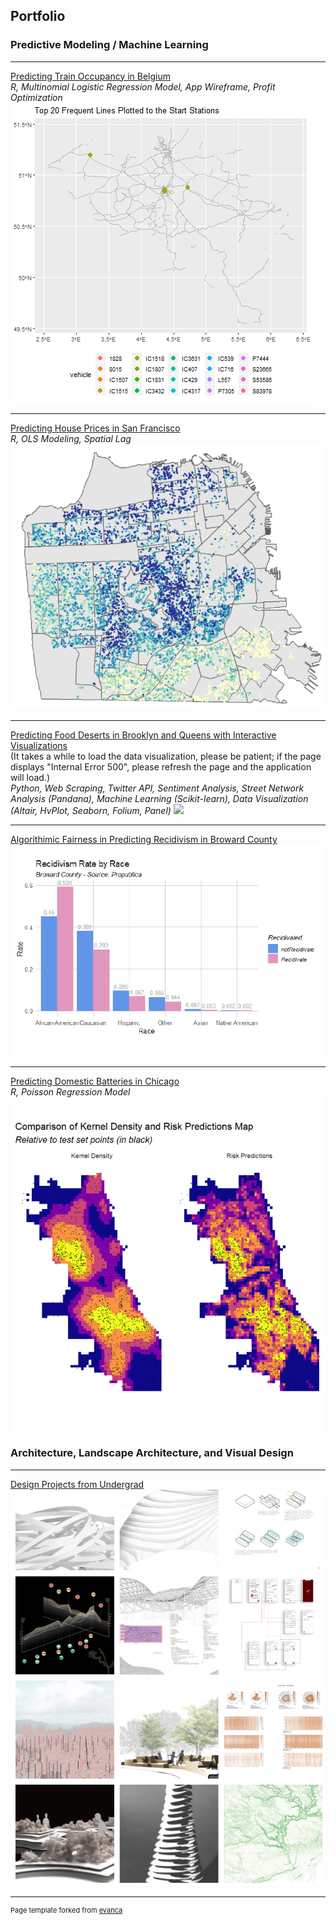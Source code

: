 ## Portfolio


### Predictive Modeling / Machine Learning 
---
[Predicting Train Occupancy in Belgium](/rmd/train_occupancy_prediction.html)  
_R, Multinomial Logistic Regression Model, App Wireframe, Profit Optimization_
<img src="images/from.gif?raw=true"/>

---
[Predicting House Prices in San Francisco](/rmd/house_price_prediction.html)  
_R, OLS Modeling, Spatial Lag_  
<img src="images/sf_thumb.PNG?raw=true"/>  

---
[Predicting Food Deserts in Brooklyn and Queens with Interactive Visualizations](https://mybinder.org/v2/gh/adawyj97/Predicting-Food-Deserts.git/master?urlpath=%2Fpanel%2FDataVisualization)  
(It takes a while to load the data visualization, please be patient; if the page displays "Internal Error 500", please refresh the page and the application will load.)  
_Python, Web Scraping, Twitter API, Sentiment Analysis, Street Network Analysis (Pandana), Machine Learning (Scikit-learn), Data Visualization (Altair, HvPlot, Seaborn, Folium, Panel)_
<img src="images/street.PNG?raw=true"/>

---
[Algorithimic Fairness in Predicting Recidivism in Broward County](/pdf/recidivism_prediction.pdf)
<img src="images/re_thumb.PNG?raw=true"/>

---
[Predicting Domestic Batteries in Chicago](/rmd/battery_risk_prediction.html)  
_R, Poisson Regression Model_
<img src="images/ba_thumb.PNG?raw=true"/>



### Architecture, Landscape Architecture, and Visual Design
---
[Design Projects from Undergrad](https://hanyongxu.wixsite.com/home)
<img src="images/po_thumb.PNG?raw=true"/>





---
<p style="font-size:11px">Page template forked from <a href="https://github.com/evanca/quick-portfolio">evanca</a></p>
<!-- Remove above link if you don't want to attibute -->
